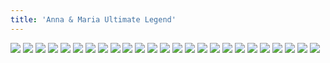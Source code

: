 ```yaml
---
title: 'Anna & Maria Ultimate Legend'
---
```


![](/images/great/part-6/great158.jpg)
![](/images/great/part-6/great159.jpg)
![](/images/great/part-6/great160.jpg)
![](/images/great/part-6/great161.jpg)
![](/images/great/part-6/great162.jpg)
![](/images/great/part-6/great163.jpg)
![](/images/great/part-6/great164.jpg)
![](/images/great/part-6/great165.jpg)
![](/images/great/part-6/great166.jpg)
![](/images/great/part-6/great167.jpg)
![](/images/great/part-6/great168.jpg)
![](/images/great/part-6/great169.jpg)
![](/images/great/part-6/great170.jpg)
![](/images/great/part-6/great171.jpg)
![](/images/great/part-6/great172.jpg)
![](/images/great/part-6/great173.jpg)
![](/images/great/part-6/great174.jpg)
![](/images/great/part-6/great175.jpg)
![](/images/great/part-6/great176.jpg)
![](/images/great/part-6/great177.jpg)
![](/images/great/part-6/great178.jpg)
![](/images/great/part-6/great179.jpg)
![](/images/great/part-6/great180.jpg)
![](/images/great/part-6/great181.jpg)
![](/images/great/part-6/great182.jpg)